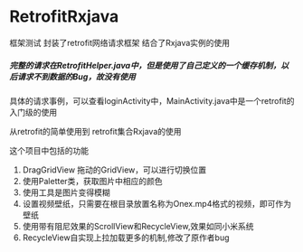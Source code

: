 # RetrofitRxjava
框架测试
封装了retrofit网络请求框架
结合了Rxjava实例的使用
##### 完整的请求在RetrofitHelper.java中，但是使用了自己定义的一个缓存机制，以后请求不到数据的Bug，故没有使用

具体的请求事例，可以查看loginActivity中，MainActivity.java中是一个retrofit的入门级的使用

从retrofit的简单使用到 retrofit集合Rxjava的使用

这个项目中包括的功能
1. DragGridView 拖动的GridView，可以进行切换位置
2. 使用Paletter类，获取图片中相应的颜色
3. 使用工具是图片变得模糊
4. 设置视频壁纸，只需要在根目录放置名称为Onex.mp4格式的视频，即可作为壁纸
5. 使用带有阻尼效果的ScrollView和RecycleView,效果如同小米系统
6. RecycleView自实现上拉加载更多的机制,修改了原作者bug
